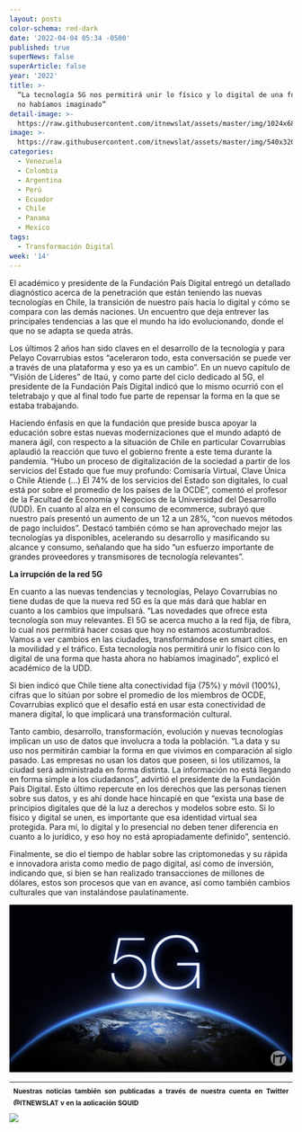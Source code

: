 ```yaml
---
layout: posts
color-schema: red-dark
date: '2022-04-04 05:34 -0500'
published: true
superNews: false
superArticle: false
year: '2022'
title: >-
  “La tecnología 5G nos permitirá unir lo físico y lo digital de una forma que
  no habíamos imaginado”
detail-image: >-
  https://raw.githubusercontent.com/itnewslat/assets/master/img/1024x680/mundo-5g-g.jpg
image: >-
  https://raw.githubusercontent.com/itnewslat/assets/master/img/540x320/mundo-5g-p.jpg
categories:
  - Venezuela
  - Colombia
  - Argentina
  - Perú
  - Ecuador
  - Chile
  - Panama
  - Mexico
tags:
  - Transformación Digital
week: '14'
---
```

El académico y presidente de la Fundación País Digital entregó un detallado diagnóstico acerca de la penetración que están teniendo las nuevas tecnologías en Chile, la transición de nuestro país hacia lo digital y cómo se compara con las demás naciones. Un encuentro que deja entrever las principales tendencias a las que el mundo ha ido evolucionando, donde el que no se adapta se queda atrás.

Los últimos 2 años han sido claves en el desarrollo de la tecnología y para Pelayo Covarrubias estos “aceleraron todo, esta conversación se puede ver a través de una plataforma y eso ya es un cambio”. En un nuevo capítulo de “Visión de Líderes” de Itaú, y como parte del ciclo dedicado al 5G, el presidente de la Fundación País Digital indicó que lo mismo ocurrió con el teletrabajo y que al final todo fue parte de repensar la forma en la que se estaba trabajando.

Haciendo énfasis en que la fundación que preside busca apoyar la educación sobre estas nuevas modernizaciones que el mundo adaptó de manera ágil, con respecto a la situación de Chile en particular Covarrubias aplaudió la reacción que tuvo el gobierno frente a este tema durante la pandemia. “Hubo un proceso de digitalización de la sociedad a partir de los servicios del Estado que fue muy profundo: Comisaría Virtual, Clave Única o Chile Atiende (...) El 74% de los servicios del Estado son digitales, lo cual está por sobre el promedio de los países de la OCDE”, comentó el profesor de la Facultad de Economía y Negocios de la Universidad del Desarrollo (UDD). En cuanto al alza en el consumo de ecommerce, subrayó que nuestro país presentó un aumento de un 12 a un 28%, “con nuevos métodos de pago incluidos”.
Destacó también cómo se han aprovechado mejor las tecnologías ya disponibles, acelerando su desarrollo y masificando su alcance y consumo, señalando que ha sido “un esfuerzo importante de grandes proveedores y transmisores de tecnología relevantes”.

**La irrupción de la red 5G**

En cuanto a las nuevas tendencias y tecnologías, Pelayo Covarrubias no tiene dudas de que la nueva red 5G es la que más dará que hablar en cuanto a los cambios que impulsará. “Las novedades que ofrece esta tecnología son muy relevantes. El 5G se acerca mucho a la red fija, de fibra, lo cual nos permitirá hacer cosas que hoy no estamos acostumbrados. Vamos a ver cambios en las ciudades, transformándose en smart cities, en la movilidad y el tráfico. Esta tecnología nos permitirá unir lo físico con lo digital de una forma que hasta ahora no habíamos imaginado”, explicó el académico de la UDD.

Si bien indicó que Chile tiene alta conectividad fija (75%) y móvil (100%), cifras que lo sitúan por sobre el promedio de los miembros de OCDE, Covarrubias explicó que el desafío está en usar esta conectividad de manera digital, lo que implicará una transformación cultural. 

Tanto cambio, desarrollo, transformación, evolución y nuevas tecnologías implican un uso de datos que involucra a toda la población.
“La data y su uso nos permitirán cambiar la forma en que vivimos en comparación al siglo pasado. Las empresas no usan los datos que poseen, si los utilizamos, la ciudad será administrada en forma distinta. La información no está llegando en forma simple a los ciudadanos”, advirtió el presidente de la Fundación País Digital. Esto último repercute en los derechos que las personas tienen sobre sus datos, y es ahí donde hace hincapié en que “exista una base de principios digitales que dé la luz a derechos y modelos sobre esto. Si lo físico y digital se unen, es importante que esa identidad virtual sea protegida. Para mí, lo digital y lo presencial no deben tener diferencia en cuanto a lo jurídico, y eso hoy no está apropiadamente definido”, sentenció.

Finalmente, se dio el tiempo de hablar sobre las criptomonedas y su rápida e innovadora arista como medio de pago digital, así como de inversión, indicando que, si bien se han realizado transacciones de millones de dólares, estos son procesos que van en avance, así como también cambios culturales que van instalándose paulatinamente.

![](https://raw.githubusercontent.com/itnewslat/assets/master/img/540x320/mundo-5g-p.jpg)

<table style="height: 42px;" width="569">
<tbody>
<tr>
<td style="text-align: justify;"><sub><strong>Nuestras noticias también son publicadas a través de nuestra cuenta en Twitter <a href="https://twitter.com/itnewslat?lang=es">@ITNEWSLAT</a> y en la aplicación <a href="https://squidapp.co/en/">SQUID</a></strong></sub></td>
</tr>
</tbody>
</table>

<img src="https://tracker.metricool.com/c3po.jpg?hash=56f88a41e39ab42c063cc51676587a04"/>
